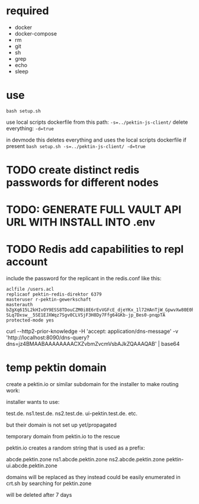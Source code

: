 # required

-   docker
-   docker-compose
-   rm
-   git
-   sh
-   grep
-   echo
-   sleep

# use

`bash setup.sh`

use local scripts dockerfile from this path: `-s=../pektin-js-client/`
delete everything: `-d=true`

in devmode this deletes everything and uses the local scripts dockerfile if present
`bash setup.sh -s=../pektin-js-client/ -d=true`

# TODO create distinct redis passwords for different nodes

# TODO: GENERATE FULL VAULT API URL WITH INSTALL INTO .env

# TODO Redis add capabilities to repl account

include the password for the replicant in the redis.conf like this:

```
aclfile /users.acl
replicaof pektin-redis-direktor 6379
masteruser r-pektin-gewerkschaft
masterauth bZgXq615L2kHIvOY9ESS8TDouCZM0i8E6rEvVGFcE_djeYKx_1l72HAnTjW_GpwvXw80E0hnM-SLq7Dxsw__5SE1EJXWqz7Sgv0CLVSjF3H8Dy7Ffg64GKb-jp_Bes0-pnqpTA
protected-mode yes
```

curl --http2-prior-knowledge -H 'accept: application/dns-message' -v 'http://localhost:8090/dns-query?dns=jz4BMAABAAAAAAAACXZvbmZvcmVsbAJkZQAAAQAB' | base64

# temp pektin domain

create a pektin.io or similar subdomain for the installer to make routing work:

installer wants to use:

test.de.
ns1.test.de.
ns2.test.de.
ui-pektin.test.de.
etc.

but their domain is not set up yet/propagated

temporary domain from pektin.io to the rescue

pektin.io creates a random string that is used as a prefix:

abcde.pektin.zone
ns1.abcde.pektin.zone
ns2.abcde.pektin.zone
pektin-ui.abcde.pektin.zone

domains will be replaced as they instead could be easily enumerated in crt.sh by searching for pektin.zone

will be deleted after 7 days
